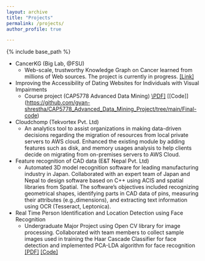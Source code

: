 ```yaml
---
layout: archive
title: "Projects"
permalink: /projects/
author_profile: true

---
```


{% include base_path %}

* CancerKG (Big Lab, @FSU)
  * Web-scale, trustworthy Knowledge Graph on Cancer learned from millions of Web sources. The project is currently in progress. [\[Link\]](http://www.cancerkg.org/) <br>
* Improving the Accessibility of Dating Websites for Individuals with Visual Impairments
  * Course project (CAP5778 Advanced Data Mining) [\PDF\]](https://github.com/gyan-shrestha/CAP5778_Advanced_Data_Mining_Project/blob/main/Gyanendra_Soumya%20ADM_Final_Report.pdf) [\[Code]](https://github.com/gyan-shrestha/CAP5778_Advanced_Data_Mining_Project/tree/main/Final-code) <br>
* Cloudchomp (Tekvortex Pvt. Ltd)
  * An analytics tool to assist organizations in making data-driven decisions regarding the migration of resources from local private servers to AWS cloud. Enhanced the existing module by adding features such as disk, and memory usages analysis to help clients decide on migrating from on-premises servers to AWS Cloud.
* Feature recognition of CAD data (E&T Nepal Pvt. Ltd)
  * Automated 3D model recognition software for leading manufacturing industry in Japan. Collaborated with an expert team of Japan and Nepal to design software based on C++ using ACIS and spatial libraries from Spatial. The software’s objectives included recognizing geometrical shapes, identifying parts in CAD data of pins, measuring their attributes (e.g.,dimensions), and extracting text information using OCR (Tesseract, Leptonica).
* Real Time Person Identification and Location Detection using Face Recognition
  * Undergraduate Major Project using Open CV library for image processing. Collaborated with team members to collect sample images used in training the Haar Cascade Classifier for face detection and implemented PCA-LDA algorithm for face recognition [\[PDF\]](https://github.com/gyan-shrestha/gyanendrashrestha.github.io/tree/master/files/Major_project_BEX.pdf) [\[Code\]](https://github.com/gyan-shrestha/face_recognition) <br>

